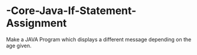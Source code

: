 # -Core-Java-If-Statement-Assignment
Make a JAVA Program which displays a different message depending on the age given. 
